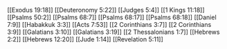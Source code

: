 [[Exodus 19:18]]
[[Deuteronomy 5:22]]
[[Judges 5:4]]
[[1 Kings 11:18]]
[[Psalms 50:2]]
[[Psalms 68:7]]
[[Psalms 68:17]]
[[Psalms 68:18]]
[[Daniel 7:9]]
[[Habakkuk 3:3]]
[[Acts 7:53]]
[[2 Corinthians 3:7]]
[[2 Corinthians 3:9]]
[[Galatians 3:10]]
[[Galatians 3:19]]
[[2 Thessalonians 1:7]]
[[Hebrews 2:2]]
[[Hebrews 12:20]]
[[Jude 1:14]]
[[Revelation 5:11]]
